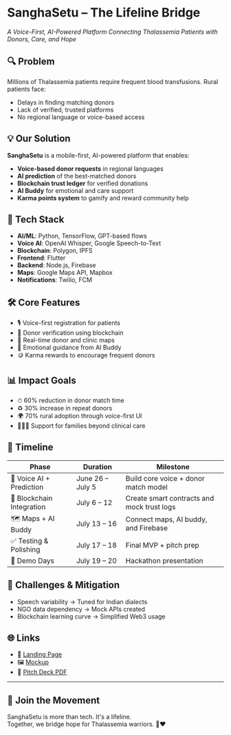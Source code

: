 # SanghaSetu – The Lifeline Bridge  
_A Voice-First, AI-Powered Platform Connecting Thalassemia Patients with Donors, Care, and Hope_

## 🔍 Problem  
Millions of Thalassemia patients require frequent blood transfusions. Rural patients face:
- Delays in finding matching donors  
- Lack of verified, trusted platforms  
- No regional language or voice-based access

## 💡 Our Solution  
**SanghaSetu** is a mobile-first, AI-powered platform that enables:
- **Voice-based donor requests** in regional languages  
- **AI prediction** of the best-matched donors  
- **Blockchain trust ledger** for verified donations  
- **AI Buddy** for emotional and care support  
- **Karma points system** to gamify and reward community help

## 🧠 Tech Stack  
- **AI/ML**: Python, TensorFlow, GPT-based flows  
- **Voice AI**: OpenAI Whisper, Google Speech-to-Text  
- **Blockchain**: Polygon, IPFS  
- **Frontend**: Flutter  
- **Backend**: Node.js, Firebase  
- **Maps**: Google Maps API, Mapbox  
- **Notifications**: Twilio, FCM  

## 🛠️ Core Features  
- 🎙️ Voice-first registration for patients  
- 🔗 Donor verification using blockchain  
- 🧭 Real-time donor and clinic maps  
- 🧘 Emotional guidance from AI Buddy  
- 🪙 Karma rewards to encourage frequent donors

## 📊 Impact Goals  
- ⏱ 60% reduction in donor match time  
- ♻️ 30% increase in repeat donors  
- 🌍 70% rural adoption through voice-first UI  
- 👨‍👩‍👧 Support for families beyond clinical care  

## 📆 Timeline  
| Phase | Duration | Milestone |
|-------|----------|-----------|
| 🎤 Voice AI + Prediction | June 26 – July 5 | Build core voice + donor match model |
| 🔐 Blockchain Integration | July 6 – 12 | Create smart contracts and mock trust logs |
| 🗺️ Maps + AI Buddy | July 13 – 16 | Connect maps, AI buddy, and Firebase |
| ✅ Testing & Polishing | July 17 – 18 | Final MVP + pitch prep |
| 🚀 Demo Days | July 19 – 20 | Hackathon presentation |

## 🚧 Challenges & Mitigation  
- Speech variability → Tuned for Indian dialects  
- NGO data dependency → Mock APIs created  
- Blockchain learning curve → Simplified Web3 usage  

## 🌐 Links  
- 🔗 [Landing Page](https://sanghasetu.vercel.app)  
- 🖼️ [Mockup](https://drive.google.com/your-mockup-link)  
- 📄 [Pitch Deck PDF](https://drive.google.com/your-deck-link)  

---

## 🙌 Join the Movement  
SanghaSetu is more than tech. It's a lifeline.  
Together, we bridge hope for Thalassemia warriors. 💉❤️
